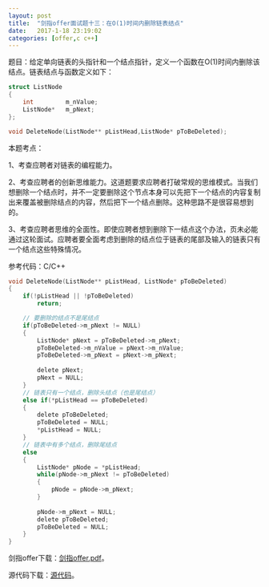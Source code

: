```yaml
---
layout:	post
title:	"剑指offer面试题十三：在O(1)时间内删除链表结点"
date:	2017-1-18 23:19:02
categories:	[offer,c c++]
---
```


题目：给定单向链表的头指针和一个结点指针，定义一个函数在O(1)时间内删除该结点。链表结点与函数定义如下：

```c
struct ListNode
{
	int 		m_nValue;
	ListNode*	m_pNext;
};

void DeleteNode(ListNode** pListHead,ListNode* pToBeDeleted);
```

本题考点：

1、考查应聘者对链表的编程能力。

2、考查应聘者的创新思维能力。这道题要求应聘者打破常规的思维模式。当我们想删除一个结点时，并不一定要删除这个节点本身可以先把下一个结点的内容复制出来覆盖被删除结点的内容，然后把下一个结点删除。这种思路不是很容易想到的。

3、考查应聘者思维的全面性。即使应聘者想到删除下一结点这个办法，页未必能通过这轮面试。应聘者要全面考虑到删除的结点位于链表的尾部及输入的链表只有一个结点这些特殊情况。

参考代码：C/C++

```c
void DeleteNode(ListNode** pListHead, ListNode* pToBeDeleted)
{
    if(!pListHead || !pToBeDeleted)
        return;

    // 要删除的结点不是尾结点
    if(pToBeDeleted->m_pNext != NULL)
    {
        ListNode* pNext = pToBeDeleted->m_pNext;
        pToBeDeleted->m_nValue = pNext->m_nValue;
        pToBeDeleted->m_pNext = pNext->m_pNext;
 
        delete pNext;
        pNext = NULL;
    }
    // 链表只有一个结点，删除头结点（也是尾结点）
    else if(*pListHead == pToBeDeleted)
    {
        delete pToBeDeleted;
        pToBeDeleted = NULL;
        *pListHead = NULL;
    }
    // 链表中有多个结点，删除尾结点
    else
    {
        ListNode* pNode = *pListHead;
        while(pNode->m_pNext != pToBeDeleted)
        {
            pNode = pNode->m_pNext;            
        }
 
        pNode->m_pNext = NULL;
        delete pToBeDeleted;
        pToBeDeleted = NULL;
    }
}
```

剑指offer下载：[剑指offer.pdf](https://raw.githubusercontent.com/cofire/cofire.github.io/master/source/剑指offer.pdf "剑指offer.pdf")。

源代码下载：[源代码](https://raw.githubusercontent.com/cofire/cofire.github.io/master/source/剑指offer源代码.zip "剑指offer源代码")。